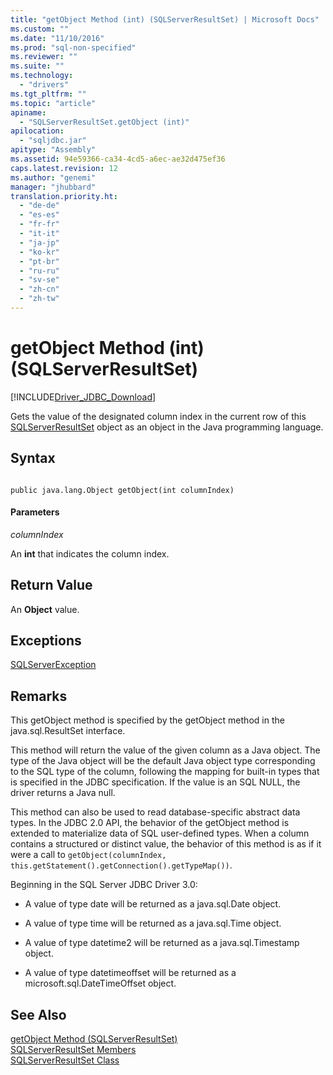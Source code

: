 ```yaml
---
title: "getObject Method (int) (SQLServerResultSet) | Microsoft Docs"
ms.custom: ""
ms.date: "11/10/2016"
ms.prod: "sql-non-specified"
ms.reviewer: ""
ms.suite: ""
ms.technology: 
  - "drivers"
ms.tgt_pltfrm: ""
ms.topic: "article"
apiname: 
  - "SQLServerResultSet.getObject (int)"
apilocation: 
  - "sqljdbc.jar"
apitype: "Assembly"
ms.assetid: 94e59366-ca34-4cd5-a6ec-ae32d475ef36
caps.latest.revision: 12
ms.author: "genemi"
manager: "jhubbard"
translation.priority.ht: 
  - "de-de"
  - "es-es"
  - "fr-fr"
  - "it-it"
  - "ja-jp"
  - "ko-kr"
  - "pt-br"
  - "ru-ru"
  - "sv-se"
  - "zh-cn"
  - "zh-tw"
---
```

# getObject Method (int) (SQLServerResultSet)
[!INCLUDE[Driver_JDBC_Download](../../../connect/jdbc/includes)]

  Gets the value of the designated column index in the current row of this [SQLServerResultSet](../../../connect/jdbc/reference/sqlserverresultset-class.md) object as an object in the Java programming language.  
  
## Syntax  
  
```  
  
public java.lang.Object getObject(int columnIndex)  
```  
  
#### Parameters  
 *columnIndex*  
  
 An **int** that indicates the column index.  
  
## Return Value  
 An **Object** value.  
  
## Exceptions  
 [SQLServerException](../../../connect/jdbc/reference/sqlserverexception-class.md)  
  
## Remarks  
 This getObject method is specified by the getObject method in the java.sql.ResultSet interface.  
  
 This method will return the value of the given column as a Java object. The type of the Java object will be the default Java object type corresponding to the SQL type of the column, following the mapping for built-in types that is specified in the JDBC specification. If the value is an SQL NULL, the driver returns a Java null.  
  
 This method can also be used to read database-specific abstract data types. In the JDBC 2.0 API, the behavior of the getObject method is extended to materialize data of SQL user-defined types. When a column contains a structured or distinct value, the behavior of this method is as if it were a call to `getObject(columnIndex, this.getStatement().getConnection().getTypeMap())`.  
  
 Beginning in the SQL Server JDBC Driver 3.0:  
  
-   A value of type date will be returned as a java.sql.Date object.  
  
-   A value of type time will be returned as a java.sql.Time object.  
  
-   A value of type datetime2 will be returned as a java.sql.Timestamp object.  
  
-   A value of type datetimeoffset will be returned as a microsoft.sql.DateTimeOffset object.  
  
## See Also  
 [getObject Method &#40;SQLServerResultSet&#41;](../../../connect/jdbc/reference/getobject-method--sqlserverresultset-.md)   
 [SQLServerResultSet Members](../../../connect/jdbc/reference/sqlserverresultset-members.md)   
 [SQLServerResultSet Class](../../../connect/jdbc/reference/sqlserverresultset-class.md)  
  
  